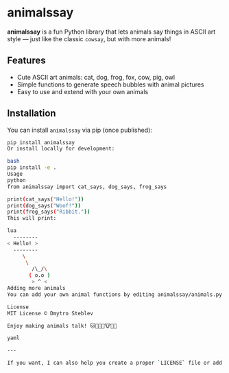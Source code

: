 # animalssay

**animalssay** is a fun Python library that lets animals say things in ASCII art style — just like the classic `cowsay`, but with more animals!

## Features

- Cute ASCII art animals: cat, dog, frog, fox, cow, pig, owl  
- Simple functions to generate speech bubbles with animal pictures  
- Easy to use and extend with your own animals  

## Installation

You can install `animalssay` via pip (once published):

```bash
pip install animalssay
Or install locally for development:

bash
pip install -e .
Usage
python
from animalssay import cat_says, dog_says, frog_says

print(cat_says("Hello!"))
print(dog_says("Woof!"))
print(frog_says("Ribbit."))
This will print:

lua
  --------
< Hello! >
  --------
     \
      \
        /\_/\
       ( o.o )
        > ^ <
Adding more animals
You can add your own animal functions by editing animalssay/animals.py and updating __init__.py.

License
MIT License © Dmytro Steblev

Enjoy making animals talk! 🐱🐶🦊🐸🐮🐷🦉

yaml

---

If you want, I can also help you create a proper `LICENSE` file or add more sections like contribution guidelines!